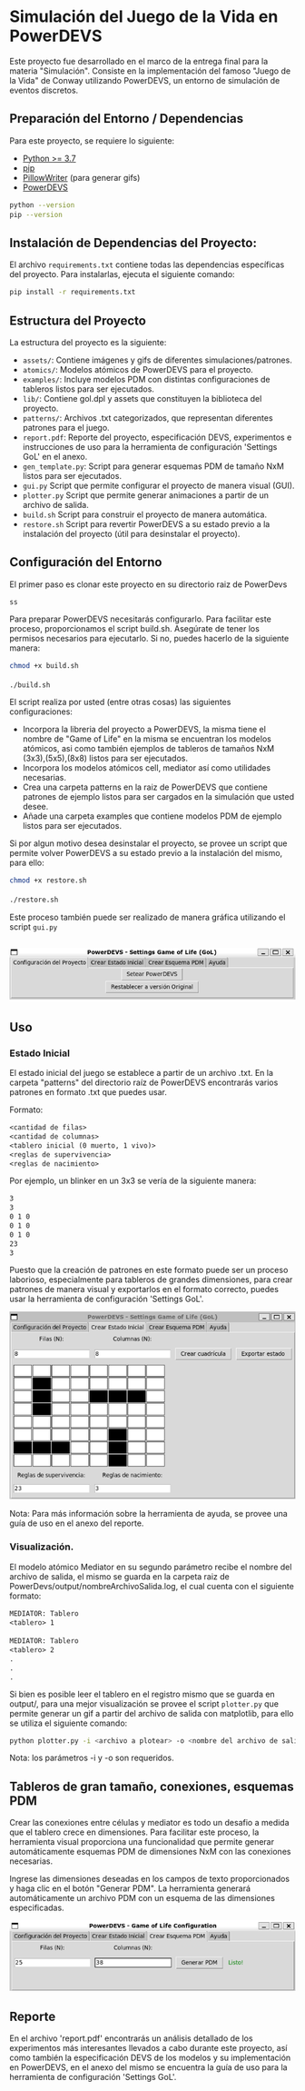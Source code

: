 # Simulación del Juego de la Vida en PowerDEVS

Este proyecto fue desarrollado en el marco de la entrega final para la materia "Simulación". Consiste en la implementación del famoso "Juego de la Vida" de Conway utilizando PowerDEVS, un entorno de simulación de eventos discretos. 


## Preparación del Entorno / Dependencias

Para este proyecto, se requiere lo siguiente:

- [Python >= 3.7](https://www.python.org/downloads/)
- [pip](https://pip.pypa.io/en/stable/installation/)
- [PillowWriter](https://pypi.org/project/PillowWriter/) (para generar gifs)
- [PowerDEVS](https://sourceforge.net/projects/powerdevs/)
```bash
python --version
pip --version
```

## Instalación de Dependencias del Proyecto:

El archivo `requirements.txt` contiene todas las dependencias específicas del proyecto. Para instalarlas, ejecuta el siguiente comando:

```bash
pip install -r requirements.txt
```

## Estructura del Proyecto

La estructura del proyecto es la siguiente:

- `assets/`: Contiene imágenes y gifs de diferentes simulaciones/patrones.
- `atomics/`: Modelos atómicos de PowerDEVS para el proyecto.
- `examples/`: Incluye modelos PDM con distintas configuraciones de tableros listos para ser ejecutados.
- `lib/`: Contiene gol.dpl y assets que constituyen la biblioteca del proyecto.
- `patterns/`: Archivos .txt categorizados, que representan diferentes patrones para el juego.
- `report.pdf`: Reporte del proyecto, especificación DEVS, experimentos e instrucciones de uso para la herramienta de configuración 'Settings GoL' en el anexo.
- `gen_template.py`: Script para generar esquemas PDM de tamaño NxM listos para ser ejecutados.
- `gui.py` Script que permite configurar el proyecto de manera visual (GUI).
- `plotter.py` Script que permite generar animaciones a partir de un archivo de salida.
- `build.sh` Script para construir el proyecto de manera automática.
- `restore.sh` Script para revertir PowerDEVS a su estado previo a la instalación del proyecto (útil para desinstalar el proyecto).


## Configuración del Entorno

El primer paso es clonar este proyecto en su directorio raiz de PowerDevs 
```
ss
```

Para preparar PowerDEVS necesitarás configurarlo. Para facilitar este proceso, proporcionamos el script build.sh. Asegúrate de tener los permisos necesarios para ejecutarlo. Si no, puedes hacerlo de la siguiente manera:
```bash
chmod +x build.sh

./build.sh
```
El script realiza por usted (entre otras cosas) las siguientes configuraciones:
- Incorpora la libreria del proyecto a PowerDEVS, la misma tiene el nombre de "Game of Life" en la misma se encuentran los modelos atómicos, asi como también ejemplos de tableros de tamaños NxM (3x3),(5x5),(8x8) listos para ser ejecutados.
- Incorpora los modelos atómicos cell, mediator así como utilidades necesarias.
- Crea una carpeta patterns en la raiz de PowerDEVS que contiene patrones de ejemplo listos para ser cargados en la simulación que usted desee.
- Añade una carpeta examples que contiene modelos PDM de ejemplo listos para ser ejecutados.

Si por algun motivo desea desinstalar el proyecto, se provee un script que permite volver PowerDEVS a su estado previo a la instalación del mismo, para ello:

```bash
chmod +x restore.sh

./restore.sh
```
Este proceso también puede ser realizado de manera gráfica utilizando el script `gui.py`

![nombre_alternativo](assets/gui/pestania1.png)
---


## Uso 

### Estado Inicial
El estado inicial del juego se establece a partir de un archivo .txt. En la carpeta "patterns" del directorio raíz de PowerDEVS encontrarás varios patrones en formato .txt que puedes usar.

Formato:
```
<cantidad de filas>
<cantidad de columnas>
<tablero inicial (0 muerto, 1 vivo)>
<reglas de supervivencia>
<reglas de nacimiento>
```

Por ejemplo, un blinker en un 3x3 se vería de la siguiente manera:

```
3
3
0 1 0
0 1 0
0 1 0
23
3
```

Puesto que la creación de patrones en este formato puede ser un proceso laborioso, especialmente para tableros de grandes dimensiones, para crear patrones de manera visual y exportarlos en el formato correcto, puedes usar la herramienta de configuración 'Settings GoL'.

![settings gol pestaña creación de estado](assets/gui/pestania2.png)

Nota: Para más información sobre la herramienta de ayuda, se provee una guía de uso en el anexo del reporte.

### Visualización.

El modelo atómico Mediator en su segundo parámetro recibe el nombre del archivo de salida, el mismo se guarda en la carpeta raiz de PowerDevs/output/nombreArchivoSalida.log, el cual cuenta con el siguiente formato:

```
MEDIATOR: Tablero
<tablero> 1

MEDIATOR: Tablero
<tablero> 2
.
.
.
```

Si bien es posible leer el tablero en el registro mismo que se guarda en output/,  para una mejor visualización se provee el script `plotter.py` que permite generar un gif a partir del archivo de salida con matplotlib, para ello se utiliza el siguiente comando:

```bash
python plotter.py -i <archivo a plotear> -o <nombre del archivo de salida>
```
Nota: los parámetros -i y -o son requeridos.


## Tableros de gran tamaño, conexiones, esquemas PDM

Crear las conexiones entre células y mediator es todo un desafio a medida que el tablero crece en dimensiones. Para facilitar este proceso, la herramienta visual proporciona una funcionalidad que permite generar automáticamente esquemas PDM de dimensiones NxM con las conexiones necesarias.

Ingrese las dimensiones deseadas en los campos de texto proporcionados y haga clic en el botón "Generar PDM". La herramienta generará automáticamente un archivo PDM con un esquema de las dimensiones especificadas.

![settings gol pestaña creación de esquema PDM](assets/gui/pestania3.png)


## Reporte

En el archivo 'report.pdf'  encontrarás un análisis detallado de los experimentos más interesantes llevados a cabo durante este proyecto, así como también la especificación DEVS de los modelos y su implementación en PowerDEVS, en el anexo del mismo se encuentra la guía de uso para la herramienta de configuración 'Settings GoL'.


